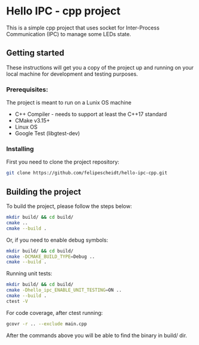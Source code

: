 # Hello IPC - cpp project

This is a simple cpp project that uses socket for Inter-Process Communication (IPC) to manage some LEDs state.

## Getting started

These instructions will get you a copy of the project up and running on your local machine for development and testing purposes.

### Prerequisites:

The project is meant to run on a Lunix OS machine

- C++ Compiler - needs to support at least the C++17 standard
- CMake v3.15+
- Linux OS
- Google Test (libgtest-dev)

### Installing

First you need to clone the project repository:

```bash
git clone https://github.com/felipescheidt/hello-ipc-cpp.git
```

## Building the project

To build the project, please follow the steps below:

```bash
mkdir build/ && cd build/
cmake ..
cmake --build .
```

Or, if you need to enable debug symbols:
```bash
mkdir build/ && cd build/
cmake -DCMAKE_BUILD_TYPE=Debug ..
cmake --build .
```

Running unit tests:
```bash
mkdir build/ && cd build/
cmake -Dhello_ipc_ENABLE_UNIT_TESTING=ON ..
cmake --build .
ctest -V
```

For code coverage, after ctest running:
```bash
gcovr -r .. --exclude main.cpp
```

After the commands above you will be able to find the binary in build/ dir.